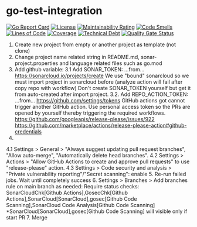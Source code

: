 # go-test-integration
[![Go Report Card](https://goreportcard.com/badge/github.com/zev-zakaryan/go-test-integration)](https://goreportcard.com/report/github.com/zev-zakaryan/go-test-integration)
[![License](https://img.shields.io/badge/License-Apache%202.0-blue.svg)](https://github.com/zev-zakaryan/go-test-integration/blob/main/LICENSE)
[![Maintainability Rating](https://sonarcloud.io/api/project_badges/measure?project=zev-zakaryan_go-test-integration&metric=sqale_rating)](https://sonarcloud.io/summary/new_code?id=zev-zakaryan_go-test-integration)
[![Code Smells](https://sonarcloud.io/api/project_badges/measure?project=zev-zakaryan_go-test-integration&metric=code_smells)](https://sonarcloud.io/summary/new_code?id=zev-zakaryan_go-test-integration)
[![Lines of Code](https://sonarcloud.io/api/project_badges/measure?project=zev-zakaryan_go-test-integration&metric=ncloc)](https://sonarcloud.io/summary/new_code?id=zev-zakaryan_go-test-integration)
[![Coverage](https://sonarcloud.io/api/project_badges/measure?project=zev-zakaryan_go-test-integration&metric=coverage)](https://sonarcloud.io/summary/new_code?id=zev-zakaryan_go-test-integration)
[![Technical Debt](https://sonarcloud.io/api/project_badges/measure?project=zev-zakaryan_go-test-integration&metric=sqale_index)](https://sonarcloud.io/summary/new_code?id=zev-zakaryan_go-test-integration)
[![Quality Gate Status](https://sonarcloud.io/api/project_badges/measure?project=zev-zakaryan_go-test-integration&metric=alert_status)](https://sonarcloud.io/summary/new_code?id=zev-zakaryan_go-test-integration)

1. Create new project from empty or another project as template (not clone)
2. Change project name related string in README.md, sonar-project.properties and language related files such as go.mod
3. Add github variable:
3.1 Add SONAR_TOKEN: ...from... https://sonarcloud.io/projects/create
	We use "bound" sonarcloud so we must import project in sonarcloud before (analyze action will fail after copy repo with workflow)
	Don't create SONAR_TOKEN yourself but get it from auto-created after import project.
3.2. Add REPO_ACTION_TOKEN: ...from... https://github.com/settings/tokens
GitHub actions got cannot trigger another GitHub action. Use personal access token so the PRs are opened by yourself thereby triggering the required workflows.
https://github.com/googleapis/release-please/issues/922
https://github.com/marketplace/actions/release-please-action#github-credentials
4.
4.1 Settings > General > "Always suggest updating pull request branches", "Allow auto-merge", "Automatically delete head branches".
4.2 Settings > Actions > "Allow GitHub Actions to create and approve pull requests" to use "release-please" action.
4.3 Settings > Code security and analysis > "Private vulnerability reporting"/"Secret scanning": enable
5. Re-run failed jobs. Wait until completely success
6. Settings > Branches > Add branches rule on main branch as needed:
	Require status checks: SonarCloudChk[Github Actions],GosecChk[Github Actions],SonarCloud[SonarCloud],gosec[Github Code Scanning],SonarCloud Code Analysis[Github Code Scanning]
	*SonarCloud[SonarCloud],gosec[Github Code Scanning] will visible only if start PR
7. Merge

